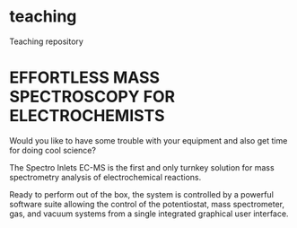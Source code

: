 # teaching
Teaching repository

# EFFORTLESS MASS SPECTROSCOPY FOR ELECTROCHEMISTS

Would you like to have some trouble with your equipment and also get time for doing cool science?

The Spectro Inlets EC-MS is the first and only turnkey solution for mass spectrometry analysis of electrochemical reactions.

Ready to perform out of the box, the system is controlled by a powerful software suite allowing the control of the  potentiostat, mass spectrometer, gas, and vacuum systems from a single integrated graphical user interface.
